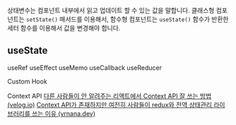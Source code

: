 
상태변수는 컴포넌트 내부에서 읽고 업데이트 할 수 있는 값을 말합니다.
클래스형 컴포넌트는 `setState()` 매서드를 이용해서,
함수형 컴포넌트는 `useState()` 함수가 반환한 세터 함수를 이용해서 값을 변경해야 합니다.



## useState
useRef
useEffect
useMemo
useCallback
useReducer

Custom Hook


Context API
[다른 사람들이 안 알려주는 리액트에서 Context API 잘 쓰는 방법 (velog.io)](https://velog.io/@velopert/react-context-tutorial)
[Context API가 존재하지만 여전히 사람들이 redux와 전역 상태관리 라이브러리를 쓰는 이유 (yrnana.dev)](https://yrnana.dev/post/2021-08-21-context-api-redux)


